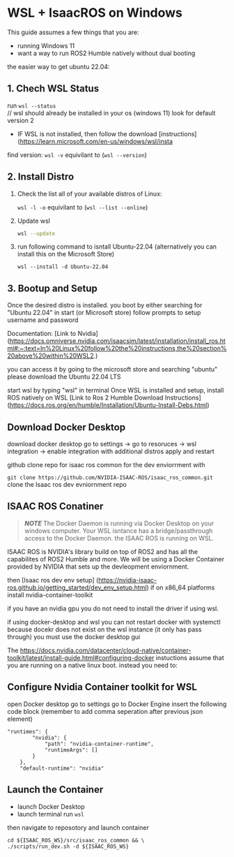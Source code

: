 # WSL + IsaacROS on Windows
This guide assumes a few things that you are:
- running Windows 11
- want a way to run ROS2 Humble natively without dual booting


the easier way to get ubuntu 22.04:


## 1. Chech WSL Status

run ```wsl --status```  
// wsl should already be installed in your os (windows 11) look for default version 2
* IF WSL is not installed, then follow the download [instructions] (https://learn.microsoft.com/en-us/windows/wsl/insta

find version:
```wsl -v``` equivilant to (```wsl --version```)

## 2. Install Distro
1. Check the list all of your available distros of Linux:

    ```wsl -l -o``` equivilant to (```wsl --list --online```)

2. Update wsl

    ```bash
    wsl --update
    ```

3. run following command to isntall Ubuntu-22.04 (alternatively you can install this on the Microsoft Store)

    ```wsl --install -d Ubuntu-22.04```

## 3. Bootup and Setup
Once the desired distro is installed. 
you boot by either searching for "Ubuntu 22.04" in start (or Microsoft store)
follow prompts to setup username and password 

Documentation:
[Link to Nvidia] (https://docs.omniverse.nvidia.com/isaacsim/latest/installation/install_ros.html#:~:text=In%20Linux%20follow%20the%20instructions,the%20section%20above%20within%20WSL2.)


you can access it by going to the microsoft store and searching "ubuntu"
please download the Ubuntu 22.04 LTS

start wsl by typing "wsl"  in terminal
Once WSL is installed and setup, install ROS natively on WSL
[Link to Ros 2 Humble Download Instructions] (https://docs.ros.org/en/humble/Installation/Ubuntu-Install-Debs.html)



## Download Docker Desktop
download docker desktop
go to settings -> go to resoruces -> wsl integration -> enable integration with additional distros
apply and restart

github clone repo for isaac ros common for the dev enviorrment with 

```git clone https://github.com/NVIDIA-ISAAC-ROS/isaac_ros_common.git```
clone the Isaac ros dev evniornment repo




## ISAAC ROS Conatiner

> **_NOTE_** The Docker Daemon is running via Docker Desktop on your windows computer. Your WSL isntance has a bridge/passthrough access to the Docker Daemon. the ISAAC ROS is running on WSL. 

ISAAC ROS is NVIDIA's library build on top of ROS2 and has all the capabilites of ROS2 Humble and more.
We will be using a Docker Container provided by NVIDIA that sets up the devleopment enviornment. 


then [Isaac ros dev env setup] (https://nvidia-isaac-ros.github.io/getting_started/dev_env_setup.html)
if on x86_64 platforms install nvidia-container-toolkit

if you have an nvidia gpu you do not need to install the driver if using wsl. 

if using docker-desktop and wsl you can not restart docker with systemctl because docekr does not exist on the wsl instance (it only has pass through) you must use the docker desktop gui 

The https://docs.nvidia.com/datacenter/cloud-native/container-toolkit/latest/install-guide.html#configuring-docker
instuctions assume that you are running on a native linux boot. 
instead you need to:

## Configure Nvidia Container toolkit for WSL
open Docker desktop
go to settings
go to Docker Engine
insert the following code block (remember to add comma seperation after previous json element)

```
"runtimes": {
        "nvidia": {
            "path": "nvidia-container-runtime",
            "runtimeArgs": []
        }
    },
    "default-runtime": "nvidia"
```


## Launch the Container
- launch Docker Desktop
- launch terminal
run 
```wsl```

then navigate to reposotory and launch container
```
cd ${ISAAC_ROS_WS}/src/isaac_ros_common && \
./scripts/run_dev.sh -d ${ISAAC_ROS_WS}
```
